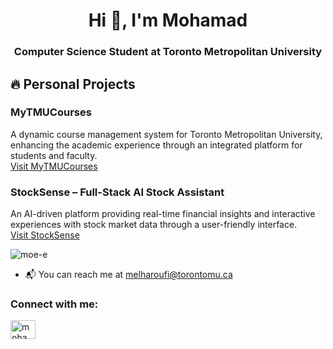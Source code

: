 <h1 align="center">Hi 👋, I'm Mohamad</h1>
<h3 align="center">Computer Science Student at Toronto Metropolitan University</h3>

<h2 align="left">🔥 Personal Projects</h2>

<h3 align="left">MyTMUCourses</h3>
<p>
  A dynamic course management system for Toronto Metropolitan University, enhancing the academic experience through an integrated platform for students and faculty.
  <br><a href="https://rate-my-tmu-courses.vercel.app/">Visit MyTMUCourses</a>
</p>

<h3 align="left">StockSense – Full-Stack AI Stock Assistant</h3>
<p>
  An AI-driven platform providing real-time financial insights and interactive experiences with stock market data through a user-friendly interface.
  <br><a href="https://stocksense.example.com">Visit StockSense</a>
</p>

<p align="left"> <img src="https://komarev.com/ghpvc/?username=moe-e&label=Profile%20views&color=0e75b6&style=flat" alt="moe-e" /> </p>
<ul>
  <li>📬 You can reach me at <a href="mailto:melharoufi@torontomu.ca">melharoufi@torontomu.ca</a></li>
</ul>

<h3 align="left">Connect with me:</h3>
<p align="left">
<a href="https://linkedin.com/in/mohamad-e" target="blank"><img align="center" src="https://raw.githubusercontent.com/rahuldkjain/github-profile-readme-generator/master/src/images/icons/Social/linked-in-alt.svg" alt="mohamad-e" height="30" width="40" /></a>
</p>
